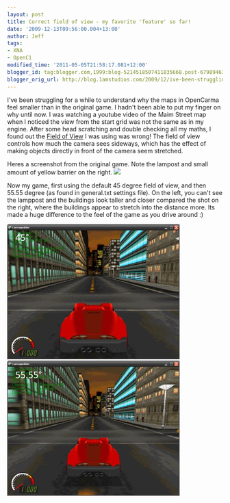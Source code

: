 ```yaml
---
layout: post
title: Correct field of view - my favorite 'feature' so far!
date: '2009-12-13T09:56:00.004+13:00'
author: Jeff
tags:
- XNA
- OpenC1
modified_time: '2011-05-05T21:58:17.081+12:00'
blogger_id: tag:blogger.com,1999:blog-5214518507411835668.post-6798946389127528601
blogger_orig_url: http://blog.1amstudios.com/2009/12/ive-been-struggling-for-while-to.html
---
```

I've been struggling for a while to understand why the maps in OpenCarma feel smaller than in the original game.  I hadn't been able to put my finger on why until now.  I was watching a youtube video of the Maim Street map when I noticed the view from the start grid was not the same as in my engine. After some head scratching and double checking all my maths, I found out the [Field of View](http://www.geodetic.com/OriginalImages/field%20hi%20res.jpg) I was using was wrong! The field of view controls how much the camera sees sideways, which has the effect of making objects directly in front of the camera seem stretched.

Heres a screenshot from the original game. Note the lampost and small amount of yellow barrier on the right.
![](http://www.1amstudios.com/games/carmageddon/images/fov_original.jpg)

Now my game, first using the default 45 degree field of view, and then 55.55 degree (as found in general.txt settings file). On the left, you can't see the lamppost and the buildings look taller and closer compared the shot on the right, where the buildings appear to stretch into the distance more. Its made a huge difference to the feel of the game as you drive around :)

![](/img/blogger/NZvqKlRG0e4-fov_45.jpg)
![](/img/blogger/Aw1dwLaRVC8-fov_55.jpg)
